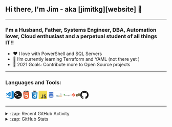 ## Hi there, I'm Jim - aka [jimitkg][website] 👋

---

### I'm a Husband, Father, Systems Engineer, DBA, Automation lover, Cloud enthusiast and a perpetual student of all things IT!!

- :heart: I love with PowerShell and SQL Servers
- :seedling: I’m currently learning Terraform and YAML (not there yet )
- :thought_balloon: 2021 Goals: Contribute more to Open Source projects

---

### Languages and Tools:

<img align="left" alt="Visual Studio Code" width="26px" src="https://raw.githubusercontent.com/github/explore/80688e429a7d4ef2fca1e82350fe8e3517d3494d/topics/visual-studio-code/visual-studio-code.png" />
<img align="left" alt="Terminal" width="26px" src="https://raw.githubusercontent.com/github/explore/80688e429a7d4ef2fca1e82350fe8e3517d3494d/topics/terminal/terminal.png" />
<img align="left" alt="HTML5" width="26px" src="https://raw.githubusercontent.com/github/explore/80688e429a7d4ef2fca1e82350fe8e3517d3494d/topics/html/html.png" />
<img align="left" alt="CSS3" width="26px" src="https://raw.githubusercontent.com/github/explore/80688e429a7d4ef2fca1e82350fe8e3517d3494d/topics/css/css.png" />
<img align="left" alt="JavaScript" width="26px" src="https://raw.githubusercontent.com/github/explore/80688e429a7d4ef2fca1e82350fe8e3517d3494d/topics/javascript/javascript.png" />
<img align="left" alt="SQL" width="26px" src="https://raw.githubusercontent.com/github/explore/80688e429a7d4ef2fca1e82350fe8e3517d3494d/topics/sql/sql.png" />
<img align="left" alt="MySQL" width="26px" src="https://raw.githubusercontent.com/github/explore/80688e429a7d4ef2fca1e82350fe8e3517d3494d/topics/mysql/mysql.png" />
<img align="left" alt="MongoDB" width="26px" src="https://raw.githubusercontent.com/github/explore/80688e429a7d4ef2fca1e82350fe8e3517d3494d/topics/mongodb/mongodb.png" />
<img align="left" alt="Git" width="26px" src="https://raw.githubusercontent.com/github/explore/80688e429a7d4ef2fca1e82350fe8e3517d3494d/topics/git/git.png" />
<img align="left" alt="GitHub" width="26px" src="https://raw.githubusercontent.com/github/explore/78df643247d429f6cc873026c0622819ad797942/topics/github/github.png" />

<br />
<br />

---

<details>
  <summary>:zap: Recent GitHub Activity</summary>
  
<!--START_SECTION:activity-->
1. 🗣 Commented on [#1](https://github.com/jimitkg/portfolio-sass/issues/1) in [jimitkg/portfolio-sass](https://github.com/jimitkg/portfolio-sass)
2. 🎉 Merged PR [#1](https://github.com/jimitkg/portfolio-sass/pull/1) in [jimitkg/portfolio-sass](https://github.com/jimitkg/portfolio-sass)
3. 🗣 Commented on [#10](https://github.com/jimitkg/jimitkg-vscode-theme/issues/10) in [jimitkg/jimitkg-vscode-theme](https://github.com/jimitkg/jimitkg-vscode-theme)
4. 🗣 Commented on [#11](https://github.com/jimitkg/jimitkg-vscode-theme/issues/11) in [jimitkg/jimitkg-vscode-theme](https://github.com/jimitkg/jimitkg-vscode-theme)
5. ❌ Closed PR [#1](https://github.com/jimitkg/spotify-now-playing/pull/1) in [jimitkg/spotify-now-playing](https://github.com/jimitkg/spotify-now-playing)
<!--END_SECTION:activity-->

</details>

<details>
  <summary>:zap: GitHub Stats</summary>

  <img align="left" alt="jimitkg's GitHub Stats" src="https://github-readme-stats.jimitkg.vercel.app/api?username=jimitkg&show_icons=true&hide_border=true" />

</details>

[twitter]: https://twitter.com/PsJimKG
[linkedin]: https://linkedin.com/in/jimkg/

